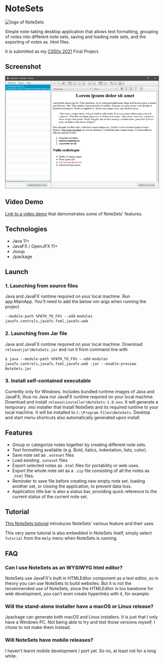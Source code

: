 # NoteSets
![logo of NoteSets](src/app/resources/images/logo.ico)

Simple note-taking desktop application that allows text formatting, grouping of
notes into different note sets, saving and loading note sets, and the exporting
of notes as .html files.

It is submitted as my [CS50x 2021](https://cs50.harvard.edu/x/2021/) Final
Project.

## Screenshot
![Image of NoteSets](src/app/resources/images/view_note.jpg)

## Video Demo
[Link to a video demo](https://youtu.be/rRDLMgRwgM4) that demonstrates
some of NoteSets' features.

## Technologies
- Java 11+
- JavaFX / OpenJFX 11+
- Jsoup
- Jpackage

## Launch
### 1. Launching from source files
Java and JavaFX runtime required on your local machine. Run app.MainApp. You'll
need to add the below vm-args when running the project

```
--module-path %PATH_TO_FX% --add-modules
javafx.controls,javafx.fxml,javafx.web
```

### 2. Launching from Jar file
Java and JavaFX runtime required on your local machine. Download
`release\jar\NoteSets.jar` and run it from command line with

```
$ java --module-path %PATH_TO_FX% --add-modules
javafx.controls,javafx.fxml,javafx.web -jar --enable-preview NoteSets.jar
```

### 3. Install self-contained executable
Currently only for Windows. Includes bundled runtime images of Java and JavaFX,
thus no Java nor JavaFX runtime required on your local machine. Download and
install `release\installer\NoteSets-1.0.exe`. It will generate a temporary .msi
installer that install NoteSets and its required runtime to your local machine.
It will be installed to `C:\Program Files\NoteSets`. Desktop and start menu
shortcuts also automatically generated upon install.

## Features
- Group or categorize notes together by creating different note sets.
- Text formatting available (e.g. Bold, italics, indentation, lists, color).
- Save note set as `.noteset` files
- Load existing `.noteset` files
- Export selected notes as `.html` files for portability or web uses.
- Export the whole note set as a `.zip` file consisting of all the notes as
  `.html` files.
- Reminder to save file before creating new empty note set, loading another set,
  or closing the application, to prevent data loss.
- Application title bar is also a status bar, providing quick reference to the
  current status of the current note set.

## Tutorial
[This NoteSets tutorial](src/app/resources/tutorial.html) introduces NoteSets'
various feature and their uses.

This very same tutorial is also embedded in
NoteSets itself, simply select `Tutorial` from the `Help` menu when NoteSets is
running.

## FAQ
### Can I use NoteSets as an WYSIWYG html editor?
NoteSets use JavaFX's built in HTMLEditor component as a text editor, so in
theory you can use NoteSets to build websites. But it is not the recommended use
of NoteSets, since the HTMLEditor is too barebone for web development, you can't
even create hyperlinks with it, for example.

### Will the stand-alone installer have a macOS or Linux release?
Jpackage can generate both macOS and Linux installers. It is just that I only
have a Windows PC. Not being able to try and test those versions myself, I
chose to not make them instead.

### Will NoteSets have mobile releases?
I haven't learnt mobile development / port yet. So no, at least not for a long
while.
